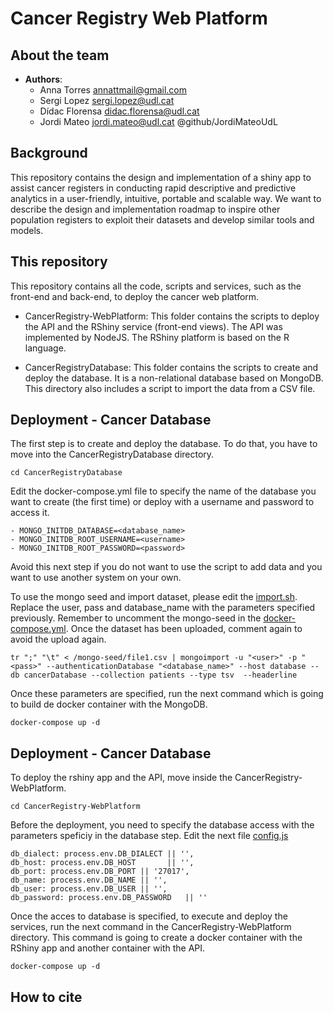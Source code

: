 # Cancer Registry Web Platform

## About the team

* **Authors**:
    * Anna Torres <annattmail@gmail.com>
    * Sergi Lopez <sergi.lopez@udl.cat>
    * Dídac Florensa <didac.florensa@udl.cat>
    * Jordi Mateo <jordi.mateo@udl.cat> @github/JordiMateoUdL

## Background

This repository contains the design and implementation of a shiny app to assist cancer registers in conducting rapid descriptive and predictive analytics in a user-friendly, intuitive, portable and scalable way. We want to describe the design and implementation roadmap to inspire other population registers to exploit their datasets and develop similar tools and models.

## This repository

This repository contains all the code, scripts and services, such as the front-end and back-end, to deploy the cancer web platform.

* CancerRegistry-WebPlatform: This folder contains the scripts to deploy the API and the RShiny service (front-end views). The API was implemented by NodeJS. The RShiny platform is based on the R language.

* CancerRegistryDatabase: This folder contains the scripts to create and deploy the database. It is a non-relational database based on MongoDB. This directory also includes a script to import the data from a CSV file.

## Deployment - Cancer Database

The first step is to create and deploy the database. To do that, you have to move into the CancerRegistryDatabase directory. 

```
cd CancerRegistryDatabase
```

Edit the docker-compose.yml file to specify the name of the database you want to create (the first time) or deploy with a username and password to access it.

```
- MONGO_INITDB_DATABASE=<database_name>
- MONGO_INITDB_ROOT_USERNAME=<username>
- MONGO_INITDB_ROOT_PASSWORD=<password>
```

Avoid this next step if you do not want to use the script to add data and you want to use another system on your own.

To use the mongo seed and import dataset, please edit the [import.sh](CancerRegistryDatabase/mongo-seed/import.sh). Replace the user, pass and database_name with the parameters specified previously. Remember to uncomment the mongo-seed in the [docker-compose.yml](CancerRegistryDatabase/docker-compose.yml). Once the dataset has been uploaded, comment again to avoid the upload again.

```
tr ";" "\t" < /mongo-seed/file1.csv | mongoimport -u "<user>" -p "<pass>" --authenticationDatabase "<database_name>" --host database --db cancerDatabase --collection patients --type tsv  --headerline
```

Once these parameters are specified, run the next command which is going to build de docker container with the MongoDB.

```
docker-compose up -d
```

## Deployment - Cancer Database

To deploy the rshiny app and the API, move inside the CancerRegistry-WebPlatform.

```
cd CancerRegistry-WebPlatform
```
Before the deployment, you need to specify the database access with the parameters speficiy in the database step. Edit the next file [config.js](CancerRegistry-WebPlatform/server/src/config/config.js)

```
db_dialect: process.env.DB_DIALECT || '',
db_host: process.env.DB_HOST       || '',
db_port: process.env.DB_PORT || '27017',
db_name: process.env.DB_NAME || '',
db_user: process.env.DB_USER || '',
db_password: process.env.DB_PASSWORD   || ''
```

Once the acces to database is specified, to execute and deploy the services, run the next command in the CancerRegistry-WebPlatform directory. This command is going to create a docker container with the RShiny app and another container with the API.

```
docker-compose up -d
```

## How to cite
